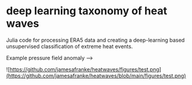 # deep learning taxonomy of heat waves

Julia code for processing ERA5 data and creating a deep-learning based unsupervised classification of extreme heat events. 


Example pressure field anomaly --> 

![https://github.com/jamesafranke/heatwaves/figures/test.png](https://github.com/jamesafranke/heatwaves/blob/main/figures/test.png)
